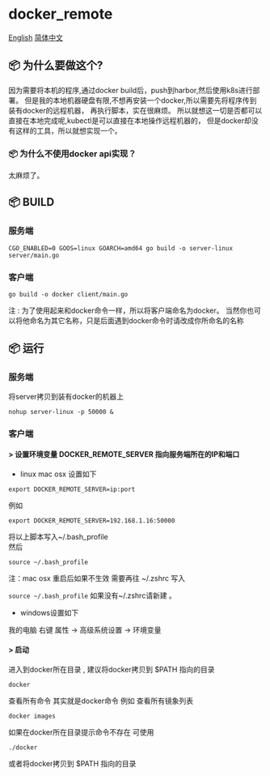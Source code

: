 # docker_remote

[English](https://github.com/jivi20029/docker_remote/blob/master/README.md) [简体中文](https://github.com/jivi20029/docker_remote/blob/master/README-zh_CN.md) 

## 📦 为什么要做这个?  
因为需要将本机的程序,通过docker build后，push到harbor,然后使用k8s进行部署。
但是我的本地机器硬盘有限,不想再安装一个docker,所以需要先将程序传到装有docker的远程机器，
再执行脚本，实在很麻烦。
所以就想这一切是否都可以直接在本地完成呢,kubectl是可以直接在本地操作远程机器的，
但是docker却没有这样的工具，所以就想实现一个。

###  📦 为什么不使用docker api实现？
太麻烦了。

## 📦 BUILD
### 服务端
```shell script
CGO_ENABLED=0 GOOS=linux GOARCH=amd64 go build -o server-linux server/main.go 
```

### 客户端
```shell script
go build -o docker client/main.go 
```
注 : 为了使用起来和docker命令一样，所以将客户端命名为docker。
当然你也可以将他命名为其它名称，只是后面遇到docker命令时请改成你所命名的名称


## 📦 运行
### 服务端
将server拷贝到装有docker的机器上
```shell script
nohup server-linux -p 50000 &
```
### 客户端
#### \> 设置环境变量 DOCKER_REMOTE_SERVER 指向服务端所在的IP和端口

* linux mac osx 设置如下 
```shell script
export DOCKER_REMOTE_SERVER=ip:port
```
例如
```shell script
export DOCKER_REMOTE_SERVER=192.168.1.16:50000
```
将以上脚本写入~/.bash_profile  
然后
```shell script
source ~/.bash_profile 
```
注：mac osx 重启后如果不生效 需要再往 ~/.zshrc  写入 

``
source ~/.bash_profile
``
如果没有~/.zshrc请新建 。  

* windows设置如下

我的电脑 右键 属性 -> 高级系统设置 -> 环境变量 


#### \> 启动

进入到docker所在目录 , 建议将docker拷贝到 $PATH 指向的目录 
```shell script
docker
```
查看所有命令 
其实就是docker命令 例如 查看所有镜象列表
```shell script
docker images 
```

如果在docker所在目录提示命令不存在 可使用 
```shell script
./docker 
```
或者将docker拷贝到 $PATH 指向的目录